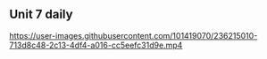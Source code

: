## Unit 7 daily


https://user-images.githubusercontent.com/101419070/236215010-713d8c48-2c13-4df4-a016-cc5eefc31d9e.mp4

